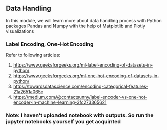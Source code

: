 ## Data Handling
In this module, we will learn more about data handling process with Python packages Pandas and Numpy with the help of Matplotlib and Plotly visualizations

### Label Encoding, One-Hot Encoding
Refer to following articles:
1. https://www.geeksforgeeks.org/ml-label-encoding-of-datasets-in-python/
2. https://www.geeksforgeeks.org/ml-one-hot-encoding-of-datasets-in-python/
3. https://towardsdatascience.com/encoding-categorical-features-21a2651a065c
4. https://medium.com/@contactsunny/label-encoder-vs-one-hot-encoder-in-machine-learning-3fc273365621

### Note: I haven't uploaded notebook with outputs. So run the jupyter notebooks yourself you get acquinted
